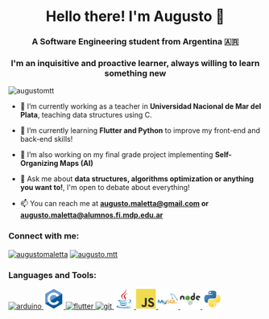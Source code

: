 <h1 align="center">Hello there! I'm Augusto 🤠</h1>
<h3 align="center">A Software Engineering student from Argentina 🇦🇷</h3>
<h3 align="center">I'm an inquisitive and proactive learner, always willing to learn something new </h3>

<p align="left"> <img src="https://komarev.com/ghpvc/?username=augustomtt&label=Profile%20views&color=0e75b6&style=flat" alt="augustomtt" /> </p>

- 🔭 I’m currently working as a teacher in **Universidad Nacional de Mar del Plata**, teaching data structures using C.

- 🌱 I’m currently learning **Flutter and Python** to improve my front-end and back-end skills!

- 👯 I’m also working on my final grade project implementing **Self-Organizing Maps (AI)**

- 💬 Ask me about **data structures, algorithms optimization or anything you want to!**, I'm open to debate about everything!

- 📫 You can reach me at **augusto.maletta@gmail.com or augusto.maletta@alumnos.fi.mdp.edu.ar**

<h3 align="left">Connect with me:</h3>
<p align="left">
<a href="https://linkedin.com/in/augustomaletta" target="blank"><img align="center" src="https://raw.githubusercontent.com/rahuldkjain/github-profile-readme-generator/master/src/images/icons/Social/linked-in-alt.svg" alt="augustomaletta" height="30" width="40" /></a>
<a href="https://instagram.com/augustomtt" target="blank"><img align="center" src="https://raw.githubusercontent.com/rahuldkjain/github-profile-readme-generator/master/src/images/icons/Social/instagram.svg" alt="augusto.mtt" height="30" width="40" /></a>
</p>

<h3 align="left">Languages and Tools:</h3>
<p align="left"> <a href="https://www.arduino.cc/" target="_blank" rel="noreferrer"> <img src="https://cdn.worldvectorlogo.com/logos/arduino-1.svg" alt="arduino" width="40" height="40"/> </a> <a href="https://www.cprogramming.com/" target="_blank" rel="noreferrer"> <img src="https://raw.githubusercontent.com/devicons/devicon/master/icons/c/c-original.svg" alt="c" width="40" height="40"/> </a> <a href="https://flutter.dev" target="_blank" rel="noreferrer"> <img src="https://www.vectorlogo.zone/logos/flutterio/flutterio-icon.svg" alt="flutter" width="40" height="40"/> </a> <a href="https://git-scm.com/" target="_blank" rel="noreferrer"> <img src="https://www.vectorlogo.zone/logos/git-scm/git-scm-icon.svg" alt="git" width="40" height="40"/> </a> <a href="https://www.java.com" target="_blank" rel="noreferrer"> <img src="https://raw.githubusercontent.com/devicons/devicon/master/icons/java/java-original.svg" alt="java" width="40" height="40"/> </a> <a href="https://developer.mozilla.org/en-US/docs/Web/JavaScript" target="_blank" rel="noreferrer"> <img src="https://raw.githubusercontent.com/devicons/devicon/master/icons/javascript/javascript-original.svg" alt="javascript" width="40" height="40"/> </a> <a href="https://www.mysql.com/" target="_blank" rel="noreferrer"> <img src="https://raw.githubusercontent.com/devicons/devicon/master/icons/mysql/mysql-original-wordmark.svg" alt="mysql" width="40" height="40"/> </a> <a href="https://nodejs.org" target="_blank" rel="noreferrer"> <img src="https://raw.githubusercontent.com/devicons/devicon/master/icons/nodejs/nodejs-original-wordmark.svg" alt="nodejs" width="40" height="40"/> </a> <a href="https://www.python.org" target="_blank" rel="noreferrer"> <img src="https://raw.githubusercontent.com/devicons/devicon/master/icons/python/python-original.svg" alt="python" width="40" height="40"/> </a> </p>
